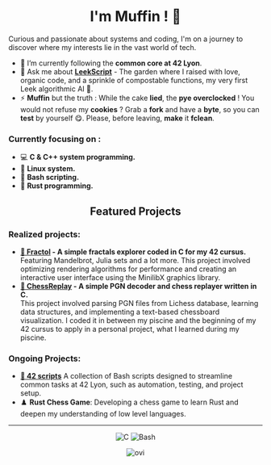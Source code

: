 # <h1 align="center">I'm Muffin ! 🧁</h1>

<p>Curious and passionate about systems and coding, I'm on a journey to discover where my interests lie in the vast world of tech.</p>

- 🌱 I’m currently following the **common core at 42 Lyon**.
- 💬 Ask me about **[LeekScript](https://leekwars.com/encyclopedia/en/LeekScript)** - The garden where I raised with love, organic code, and a sprinkle of compostable functions, my very first Leek algorithmic AI 🥬.
- ⚡ **Muffin** but the truth : While the cake **lied**, the **pye overclocked** ! You would not refuse my **cookies** ? Grab a **fork** and have a **byte**, so you can **test** by yourself 😋. Please, before leaving, **make** it **fclean**.

### Currently focusing on :

- 💻 **C & C++ system programming.**
- 🐧 **Linux system.**
- 📜 **Bash scripting.**
- 🦀 **Rust programming.**

<h2 align="center">Featured Projects</h2>

### Realized projects:
<ul>
    <li><strong><a href="https://github.com/dArchMuffin/fract-ol">💫 Fractol</a> - A simple fractals explorer coded in C for my 42 cursus.</strong></li>
    Featuring Mandelbrot, Julia sets and a lot more. This project involved optimizing rendering algorithms for performance and creating an interactive user interface using the MinilibX graphics library.
    <li><strong><a href="https://github.com/dArchMuffin/ChessReplay">🔁 ChessReplay</a> - A simple PGN decoder and chess replayer written in C.</strong></li>
This project involved parsing PGN files from Lichess database, learning data structures, and implementing a text-based chessboard visualization. I coded it in between my piscine and the beginning of my 42 cursus to apply in a personal project, what I learned during my piscine.
</ul>

### Ongoing Projects:

- <strong><a href="https://github.com/dArchMuffin/42_scripts">📜 42 scripts</a></strong> A collection of Bash scripts designed to streamline common tasks at 42 Lyon, such as automation, testing, and project setup.
- ♟️ **Rust Chess Game**: Developing a chess game to learn Rust and deepen my understanding of low level languages.

---

<p align="center">
  <img src="https://img.shields.io/badge/C-00599C?style=for-the-badge&logo=c&logoColor=white" alt="C">
  <img src="https://img.shields.io/badge/Bash-4EAA25?style=for-the-badge&logo=gnu-bash&logoColor=white" alt="Bash">
</p>
<p align="center">
  <img src="https://github-readme-stats.vercel.app/api/top-langs?username=darchmuffin&show_icons=true&locale=en&layout=compact&theme=chartreuse-dark" alt="ovi" />
</p>
